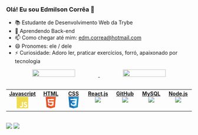 ### Olá! Eu sou Edmilson Corrêa 👋

- 📚 Estudante de Desenvolvimento Web da Trybe
- 🌱 Aprendendo Back-end 
- 📫 Como chegar até mim: edm.correa@hotmail.com
- 😄 Pronomes: ele / dele
- ⚡ Curiosidade: Adoro ler, praticar exercícios, forró, apaixonado por tecnologia

<div align="center">
  <a href="https://github.com/edmcorrea">
  <img width="48%" height="48%" src="https://github-readme-stats.vercel.app/api?username=edmcorrea&show_icons=true&theme=dark&include_all_commits=true&count_private=true"/>
  <img width="48%" height="48%" src="https://github-readme-stats.vercel.app/api/top-langs/?username=edmcorrea&layout=compact&langs_count=7&theme=dark"/>
</div>
  
 <br />
    
 <table width="320px">
   <tbody>
      <tr valign="top">
        <td width="80px" align="center">
          <span><strong>Javascript</strong></span><br>
          <img height="32" src="https://raw.githubusercontent.com/devicons/devicon/master/icons/javascript/javascript-plain.svg">
        </td>
        <td width="80px" align="center">
          <span><strong>HTML</strong></span><br>
          <img height="32" src="https://raw.githubusercontent.com/devicons/devicon/master/icons/html5/html5-original.svg">
        </td>
        <td width="80px" align="center">
          <span><strong>CSS</strong></span><br>
          <img height="32" src="https://raw.githubusercontent.com/devicons/devicon/master/icons/css3/css3-original.svg">
        </td>
        <td width="80px" align="center">
          <span><strong>React.js</strong></span><br>
          <img height="32" src="https://cdn.jsdelivr.net/gh/devicons/devicon/icons/react/react-original.svg">
        </td>
        <td width="80px" align="center">
          <span><strong>GitHub</strong></span><br>
          <img height="32" src="https://cdn.jsdelivr.net/gh/devicons/devicon/icons/github/github-original.svg"> 
        </td>
        <td width="80px" align="center">
          <span><strong>MySQL</strong></span><br>
          <img height="32" src="https://camo.githubusercontent.com/f85f882cb31eeaeee657ec955313015c30378e8f56c3dc2f06933b617a276cfd/68747470733a2f2f77372e706e6777696e672e636f6d2f706e67732f3734372f3739382f706e672d7472616e73706172656e742d6d7973716c2d6c6f676f2d6d7973716c2d64617461626173652d7765622d646576656c6f706d656e742d636f6d70757465722d736f6674776172652d646f6c7068696e2d6d6172696e652d6d616d6d616c2d616e696d616c732d746578742d7468756d626e61696c2e706e67">
        </td>
        <td width="80px" align="center">
          <span><strong>Node.js</strong></span><br>
          <img height="32" src="https://cdn.iconscout.com/icon/free/png-256/node-js-1174925.png">
        </td>
      </tr>
   </tbody>   
 </table>  
     
 <br />  
  
<div style="display: inline_block" > 
  <a href="https://www.linkedin.com/in/edmilsoncorrea/" target="_blank"><img src="https://img.shields.io/badge/-LinkedIn-%230077B5?style=for-the-badge&logo=linkedin&logoColor=white"       target="_blank"></a> 
  <a href = "mailto:edm.correa@hotmail.com"><img src="https://img.shields.io/badge/-Gmail-%23333?style=for-the-badge&logo=gmail&logoColor=white" target="_blank"></a>    
</div>

 <br />
